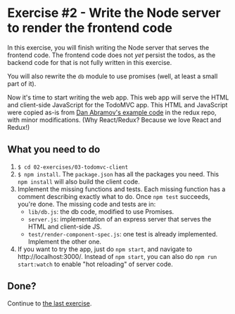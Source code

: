 # Exercise #2 - Write the Node server to render the frontend code
In this exercise, you will finish writing the Node server that serves 
the frontend code. The frontend code does not _yet_ persist the todos, 
as the backend code for that is not fully written in this exercise.

You will also rewrite the `db` module to use promises (well, at least a small
part of it).

Now it's time to start writing the web app. This web app will serve the HTML
and client-side JavaScript for the TodoMVC app. This HTML and JavaScript
were copied as-is from 
[Dan Abramov's example code](https://github.com/reactjs/redux/tree/master/examples/todomvc) 
in the redux repo, with minor modifications. (Why React/Redux? Because we love
React and Redux!)

## What you need to do
1. `$ cd 02-exercises/03-todomvc-client`
1. `$ npm install`. The `package.json` has all the packages you need.
   This `npm install` will also build the client code. 
1. Implement the missing functions and tests. 
   Each missing function has a comment describing exactly what to do. 
   Once `npm test` succeeds, you're done.
   The missing code and tests are in:
   * `lib/db.js`: the db code, modified to use Promises.
   * `server.js`: implementation of an express server that serves the HTML
     and client-side JS.
   * `test/render-component-spec.js`: one test is already
     implemented. Implement the other one.
1. If you want to try the app, just do `npm start`, and navigate to 
   http://localhost:3000/. Instead of `npm start`, you can also
   do `npm run start:watch` to enable "hot reloading" of server code.     

## Done?
Continue to [the last exercise](../04-todomvc-server/README.md).   
